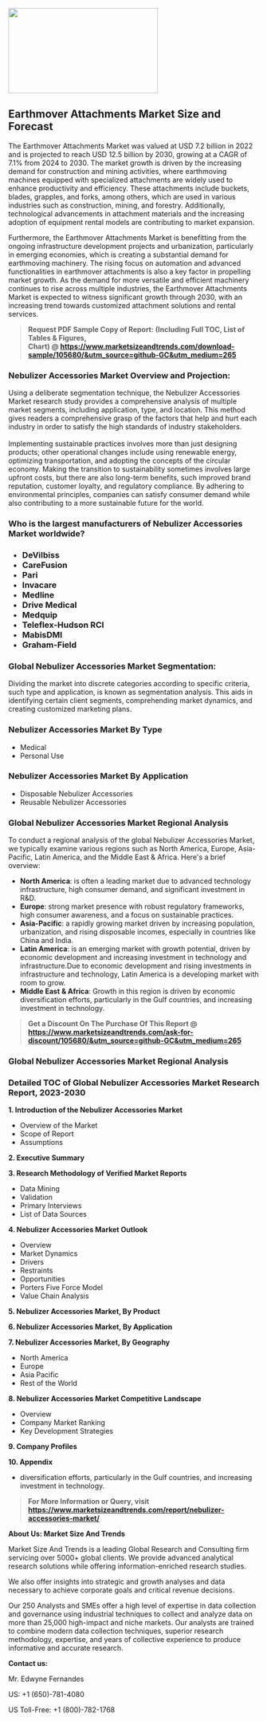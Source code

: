 <p><img class="alignnone size-medium wp-image-20088" src="https://ffe5etoiles.com/wp-content/uploads/2024/12/MST1-300x171.png" alt="" width="300" height="171" /></p><h2>Earthmover Attachments Market Size and Forecast</h2><p>The Earthmover Attachments Market was valued at USD 7.2 billion in 2022 and is projected to reach USD 12.5 billion by 2030, growing at a CAGR of 7.1% from 2024 to 2030. The market growth is driven by the increasing demand for construction and mining activities, where earthmoving machines equipped with specialized attachments are widely used to enhance productivity and efficiency. These attachments include buckets, blades, grapples, and forks, among others, which are used in various industries such as construction, mining, and forestry. Additionally, technological advancements in attachment materials and the increasing adoption of equipment rental models are contributing to market expansion.</p><p>Furthermore, the Earthmover Attachments Market is benefitting from the ongoing infrastructure development projects and urbanization, particularly in emerging economies, which is creating a substantial demand for earthmoving machinery. The rising focus on automation and advanced functionalities in earthmover attachments is also a key factor in propelling market growth. As the demand for more versatile and efficient machinery continues to rise across multiple industries, the Earthmover Attachments Market is expected to witness significant growth through 2030, with an increasing trend towards customized attachment solutions and rental services.</p></p><blockquote id="" class=""><strong>Request PDF Sample Copy of Report: (Including Full TOC, List of Tables &amp; Figures, Chart)&nbsp;@&nbsp;<strong><a href="https://www.marketsizeandtrends.com/download-sample/105680/&utm_source=github-GC&utm_medium=265" target="_blank">https://www.marketsizeandtrends.com/download-sample/105680/&utm_source=github-GC&utm_medium=265</a></strong></strong></blockquote><h3 id="" class="">Nebulizer Accessories Market&nbsp;Overview and Projection:</h3><p id="" class="">Using a deliberate segmentation technique, the Nebulizer Accessories Market research study provides a comprehensive analysis of multiple market segments, including application, type, and location. This method gives readers a comprehensive grasp of the factors that help and hurt each industry in order to satisfy the high standards of industry stakeholders. <br /> <br />Implementing sustainable practices involves more than just designing products; other operational changes include using renewable energy, optimizing transportation, and adopting the concepts of the circular economy. Making the transition to sustainability sometimes involves large upfront costs, but there are also long-term benefits, such improved brand reputation, customer loyalty, and regulatory compliance. By adhering to environmental principles, companies can satisfy consumer demand while also contributing to a more sustainable future for the world.</p><h3 id="" class="">Who is the largest manufacturers of&nbsp;Nebulizer Accessories Market worldwide?</h3><h3 class=""><p><ul><li>DeVilbiss </li><li> CareFusion </li><li> Pari </li><li> Invacare </li><li> Medline </li><li> Drive Medical </li><li> Medquip </li><li> Teleflex-Hudson RCI </li><li> MabisDMI </li><li> Graham-Field</li></ul></p></h3><h3 id="" class="">Global&nbsp;Nebulizer Accessories Market Segmentation:</h3><p id="" class="">Dividing the market into discrete categories according to specific criteria, such type and application, is known as segmentation analysis. This aids in identifying certain client segments, comprehending market dynamics, and creating customized marketing plans.</p><h3 id="" class="">Nebulizer Accessories Market&nbsp;By Type</h3><p><p><ul><li>Medical </li><li> Personal Use</p></li></ul></p></p><h3 id="" class="">Nebulizer Accessories Market&nbsp;By Application</h3><p class=""><p><ul><li>Disposable Nebulizer Accessories </li><li> Reusable Nebulizer Accessories</li></ul></p></p><h3 id="" class="">Global Nebulizer Accessories Market Regional Analysis</h3><p id="" class="">To conduct a regional analysis of the global Nebulizer Accessories Market, we typically examine various regions such as North America, Europe, Asia-Pacific, Latin America, and the Middle East &amp; Africa. Here's a brief overview:</p><ul><li><strong>North America</strong>: is often a leading market due to advanced technology infrastructure, high consumer demand, and significant investment in R&amp;D.</li><li><strong>Europe</strong>: strong market presence with robust regulatory frameworks, high consumer awareness, and a focus on sustainable practices.</li><li><strong>Asia-Pacific</strong>: a rapidly growing market driven by increasing population, urbanization, and rising disposable incomes, especially in countries like China and India.</li><li><strong>Latin America</strong>: is an emerging market with growth potential, driven by economic development and increasing investment in technology and infrastructure.Due to economic development and rising investments in infrastructure and technology, Latin America is a developing market with room to grow.</li><li><strong>Middle East &amp; Africa</strong>: Growth in this region is driven by economic diversification efforts, particularly in the Gulf countries, and increasing investment in technology.</li></ul><blockquote id="" class=""><strong>Get a Discount On The Purchase Of This Report @ <strong><a href="https://www.marketsizeandtrends.com/ask-for-discount/105680/&utm_source=github-GC&utm_medium=265" target="_blank">https://www.marketsizeandtrends.com/ask-for-discount/105680/&utm_source=github-GC&utm_medium=265</a></strong></strong></blockquote><h3 id="" class="">Global Nebulizer Accessories Market Regional Analysis</h3><h3 id="" class="">Detailed TOC of Global Nebulizer Accessories Market Research Report, 2023-2030</h3><p id="" class=""><strong>1. Introduction of the Nebulizer Accessories Market</strong></p><ul><li>Overview of the Market</li><li>Scope of Report</li><li>Assumptions</li></ul><p id="" class=""><strong>2. Executive Summary</strong></p><p id="" class=""><strong>3. Research Methodology of Verified Market Reports</strong></p><ul><li>Data Mining</li><li>Validation</li><li>Primary Interviews</li><li>List of Data Sources</li></ul><p id="" class=""><strong>4. Nebulizer Accessories Market Outlook</strong></p><ul><li>Overview</li><li>Market Dynamics</li><li>Drivers</li><li>Restraints</li><li>Opportunities</li><li>Porters Five Force Model</li><li>Value Chain Analysis</li></ul><p id="" class=""><strong>5. Nebulizer Accessories Market, By Product</strong></p><p id="" class=""><strong>6. Nebulizer Accessories Market, By Application</strong></p><p id="" class=""><strong>7. Nebulizer Accessories Market, By Geography</strong></p><ul><li>North America</li><li>Europe</li><li>Asia Pacific</li><li>Rest of the World</li></ul><p id="" class=""><strong>8. Nebulizer Accessories Market Competitive Landscape</strong></p><ul><li>Overview</li><li>Company Market Ranking</li><li>Key Development Strategies</li></ul><p id="" class=""><strong>9. Company Profiles</strong></p><p id="" class=""><strong>10. Appendix</strong></p><ul><li>diversification efforts, particularly in the Gulf countries, and increasing investment in technology.</li></ul><blockquote id="" class=""><strong>For More Information or Query, visit <strong><strong><a href="https://www.marketsizeandtrends.com/report/nebulizer-accessories-market/" target="_blank">https://www.marketsizeandtrends.com/report/nebulizer-accessories-market/</a></strong></strong></strong></blockquote><p id="" class=""><strong>About Us: Market Size And Trends</strong></p><p id="" class="">Market Size And Trends is a leading Global Research and Consulting firm servicing over 5000+ global clients. We provide advanced analytical research solutions while offering information-enriched research studies.</p><p id="" class="">We also offer insights into strategic and growth analyses and data necessary to achieve corporate goals and critical revenue decisions.</p><p id="" class="">Our 250 Analysts and SMEs offer a high level of expertise in data collection and governance using industrial techniques to collect and analyze data on more than 25,000 high-impact and niche markets. Our analysts are trained to combine modern data collection techniques, superior research methodology, expertise, and years of collective experience to produce informative and accurate research.</p><p id="" class=""><strong>Contact us:</strong></p><p id="" class="">Mr. Edwyne Fernandes</p><p id="" class="">US: +1 (650)-781-4080</p><p id="" class="">US Toll-Free: +1 (800)-782-1768</p>
